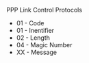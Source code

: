 PPP Link Control Protocols

* 01 - Code
* 01 - Inentifier
* 02 - Length
* 04 - Magic  Number
* XX - Message
